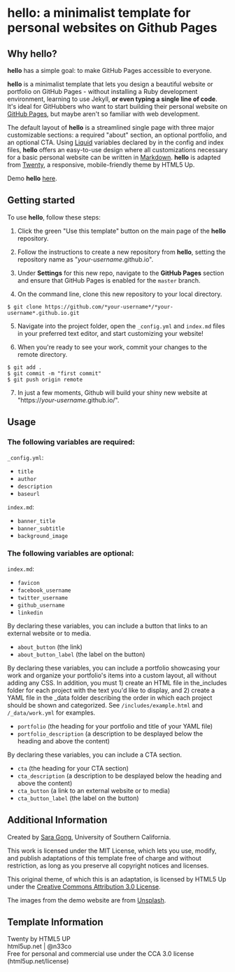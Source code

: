 # hello: a minimalist template for personal websites on Github Pages

## Why **hello**?  
  
**hello** has a simple goal: to make GitHub Pages accessible to everyone.  
  

**hello** is a minimalist template that lets you design a beautiful website or portfolio on GitHub Pages - without installing a Ruby
development environment, learning to use Jekyll, **or even typing a single line of code**. It's ideal for GitHubbers
who want to start building their personal website on [GitHub Pages](https://pages.github.com/), but maybe aren't so familiar with web development.
  

The default layout of **hello** is a streamlined single page with three major customizable sections: a required "about" section, an optional portfolio, and an optional CTA. Using [Liquid](https://shopify.github.io/liquid/) variables declared by in the config and index files, **hello** offers an easy-to-use design where all customizations necessary for a basic personal website can be written in [Markdown](https://www.markdownguide.org/basic-syntax/). **hello** is adapted from [Twenty](https://html5up.net/twenty), a responsive, mobile-friendly theme by HTML5 Up.  


Demo **hello** [here](https://saragong.github.io/hello/).

## Getting started
To use **hello**, follow these steps:

1. Click the green "Use this template" button on the main page of the **hello** repository.

2. Follow the instructions to create a new repository from **hello**, setting the repository name as "*your-username*.github.io".

3. Under **Settings** for this new repo, navigate to the **GitHub Pages** section and ensure that GitHub Pages is enabled for the `master` branch.

4. On the command line, clone this new repository to your local directory.

```
$ git clone https://github.com/*your-username*/*your-username*.github.io.git
```

5. Navigate into the project folder, open the `_config.yml` and `index.md` files in your preferred text editor, and start customizing your website!

6. When you're ready to see your work, commit your changes to the remote directory.
```
$ git add .
$ git commit -m "first commit"
$ git push origin remote
```

7. In just a few moments, Github will build your shiny new website at "https://*your-username*.github.io/".

## Usage

### The following variables are required:

`_config.yml`:
* `title`
* `author`
* `description`
* `baseurl`  

`index.md`:
* `banner_title`
* `banner_subtitle`
* `background_image`

### The following variables are optional:
`index.md`:
* `favicon`
* `facebook_username`
* `twitter_username`
* `github_username`
* `linkedin`

By declaring these variables, you can include a button that links to an external website or to media.
* `about_button` (the link)
* `about_button_label` (the label on the button)

By declaring these variables, you can include a portfolio showcasing your work and organize your portfolio's items into a custom layout, all without adding any CSS. In addition, you must 1) create an HTML file in the_includes folder for each project with the text you'd like to display, and 2) create a YAML file in the _data folder describing the order in which each project should be shown and categorized. See `/includes/example.html` and `/_data/work.yml` for examples.
* `portfolio` (the heading for your portfolio and title of your YAML file)
* `portfolio_description` (a description to be desplayed below the heading and above the content)

By declaring these variables, you can include a CTA section.
* `cta` (the heading for your CTA section)
* `cta_description` (a description to be desplayed below the heading and above the content)
* `cta_button` (a link to an external website or to media)
* `cta_button_label` (the label on the button)

## Additional Information
Created by [Sara Gong](https://saragong.github.io/), University of Southern California.  

This work is licensed under the MIT License, which lets you use, modify, and publish adaptations of this template free of charge and without restriction, as long as you preserve all copyright notices and licenses.  

This original theme, of which this is an adaptation, is licensed by HTML5 Up under the [Creative Commons Attribution 3.0 License](https://creativecommons.org/licenses/by/3.0/).  

The images from the demo website are from [Unsplash](https://unsplash.com/).

## Template Information
Twenty by HTML5 UP  
html5up.net | @n33co  
Free for personal and commercial use under the CCA 3.0 license (html5up.net/license)